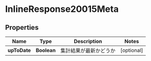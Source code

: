 

# InlineResponse20015Meta


## Properties

| Name | Type | Description | Notes |
|------------ | ------------- | ------------- | -------------|
|**upToDate** | **Boolean** | 集計結果が最新かどうか |  [optional] |



